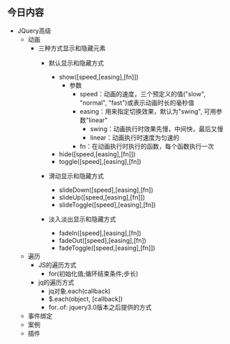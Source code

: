 ## 今日内容
- JQuery高级
    - 动画
        - 三种方式显示和隐藏元素
            - 默认显示和隐藏方式
                - show([speed,[easing],[fn]])
                    - 参数
                        - speed：动画的速度，三个预定义的值("slow", "normal", "fast")或表示动画时长的毫秒值
                        - easing：用来指定切换效果，默认为"swing", 可用参数"linear"
                            - swing：动画执行时效果先慢，中间快，最后又慢
                            - linear：动画执行时速度为匀速的
                        - fn：在动画执行时执行的函数，每个函数执行一次
                - hide([speed,[easing],[fn]])
                - toggle([speed],[easing],[fn])
    
            - 滑动显示和隐藏方式
                - slideDown([speed],[easing],[fn])
                - slideUp([speed,[easing],[fn]])
                - slideToggle([speed],[easing],[fn])
              
            - 淡入淡出显示和隐藏方式
                - fadeIn([speed],[easing],[fn])
                - fadeOut([speed],[easing],[fn])
                - fadeToggle([speed,[easing],[fn]])
    - 遍历
        - JS的遍历方式
            - for(初始化值;循环结束条件;步长)
        - jq的遍历方式
            - jq对象.each(callback)
            - $.each(object, [callback])
            - for..of: jquery3.0版本之后提供的方式
    - 事件绑定
    - 案例
    - 插件